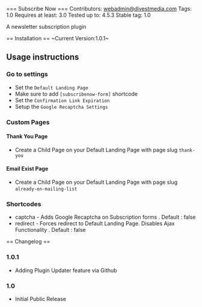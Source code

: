 === Subscribe Now ===
Contributors: webadmin@divestmedia.com
Tags: 1.0
Requires at least: 3.0
Tested up to: 4.5.3
Stable tag: 1.0

A newsletter subscription plugin

== Installation ==
~Current Version:1.0.1~

## Usage instructions

### Go to settings
* Set the `Default Landing Page`
* Make sure to add `[subscribenow-form]` shortcode
* Set the `Confirmation Link Expiration`
* Setup the `Google Recaptcha Settings`

### Custom Pages
#### Thank You Page
* Create a Child Page on your Default Landing Page with page slug `thank-you`
#### Email Exist Page
* Create a Child Page on your Default Landing Page with page slug `already-on-mailing-list`

### Shortcodes
* captcha - Adds Google Recaptcha on Subscription forms .  Default : false
* redirect - Forces redirect to Default Landing Page. Disables Ajax Functionality . Default : false



== Changelog ==
### 1.0.1
* Adding Plugin Updater feature via Github

### 1.0
* Initial Public Release
